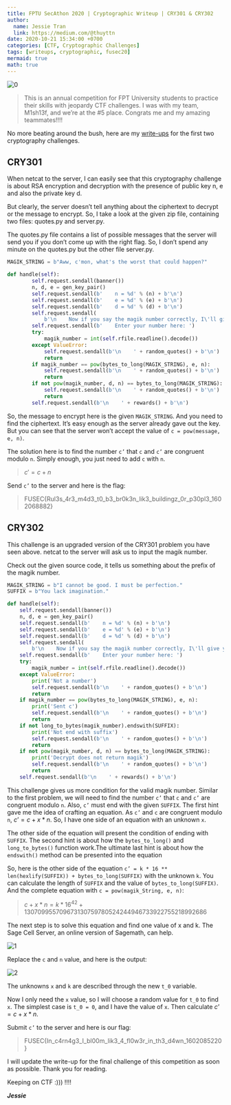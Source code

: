 ```yaml
---
title: FPTU SecAthon 2020 | Cryptographic Writeup | CRY301 & CRY302
author:
  name: Jessie Tran
  link: https://medium.com/@thuyttn
date: 2020-10-21 15:34:00 +0700
categories: [CTF, Cryptographic Challenges]
tags: [writeups, cryptographic, fusec20]
mermaid: true
math: true
---
```


![0](https://1.bp.blogspot.com/-o60NtwpUz3Y/X5ANkXe7d7I/AAAAAAAAACM/bh5BRnoVgGo_2xzF1cgah2diFBg07D5jACLcBGAsYHQ/s16000/2.jpg)

> This is an annual competition for FPT University students to practice their skills with jeopardy CTF challenges. I was with my team, M1sh13f, and we’re at the #5 place. Congrats me and my amazing teammates!!!!

No more beating around the bush, here are my [write-ups](https://medium.com/m1sch13f/cryptography-write-up-fu-secathon-season-3-fptu-2020-efa423281d59) for the first two cryptography challenges.

## CRY301

When netcat to the server, I can easily see that this cryptography challenge is about RSA encryption and decryption with the presence of public key n, e and also the private key d.

But clearly, the server doesn’t tell anything about the ciphertext to decrypt or the message to encrypt. So, I take a look at the given zip file, containing two files: quotes.py and server.py.

The quotes.py file contains a list of possible messages that the server will send you if you don’t come up with the right flag. So, I don’t spend any minute on the quotes.py but the other file server.py.

```python
MAGIK_STRING = b"Aww, c'mon, what's the worst that could happen?"

def handle(self):
        self.request.sendall(banner())
        n, d, e = gen_key_pair()
        self.request.sendall(b'    n = %d' % (n) + b'\n')
        self.request.sendall(b'    e = %d' % (e) + b'\n')
        self.request.sendall(b'    d = %d' % (d) + b'\n')
        self.request.sendall(
            b'\n    Now if you say the magik number correctly, I\'ll give you a magik string as a reward\n')
        self.request.sendall(b'    Enter your number here: ')
        try:
            magik_number = int(self.rfile.readline().decode())
        except ValueError:
            self.request.sendall(b'\n    ' + random_quotes() + b'\n')
            return
        if magik_number == pow(bytes_to_long(MAGIK_STRING), e, n):
            self.request.sendall(b'\n    ' + random_quotes() + b'\n')
            return
        if not pow(magik_number, d, n) == bytes_to_long(MAGIK_STRING):
            self.request.sendall(b'\n    ' + random_quotes() + b'\n')
            return
        self.request.sendall(b'\n    ' + rewards() + b'\n')
```

So, the message to encrypt here is the given `MAGIK_STRING`. And you need to find the ciphertext. It’s easy enough as the server already gave out the key. But you can see that the server won’t accept the value of `c = pow(message, e, n)`.

The solution here is to find the number `c’` that `c` and `c’` are congruent modulo `n`. Simply enough, you just need to add `c` with `n`.

> $c' = c + n$

Send `c’` to the server and here is the flag:

> FUSEC{Rul3s_4r3_m4d3_t0_b3_br0k3n_lik3_buildingz_0r_p30pl3_1602068882}

## CRY302

This challenge is an upgraded version of the CRY301 problem you have seen above. netcat to the server will ask us to input the magik number.

Check out the given source code, it tells us something about the prefix of the magik number.

```python
MAGIK_STRING = b"I cannot be good. I must be perfection."
SUFFIX = b"You lack imagination."

def handle(self):
    self.request.sendall(banner())
    n, d, e = gen_key_pair()
    self.request.sendall(b'    n = %d' % (n) + b'\n')
    self.request.sendall(b'    e = %d' % (e) + b'\n')
    self.request.sendall(b'    d = %d' % (d) + b'\n')
    self.request.sendall(
        b'\n    Now if you say the magik number correctly, I\'ll give you a magik string as a reward\n')
    self.request.sendall(b'    Enter your number here: ')
    try:
        magik_number = int(self.rfile.readline().decode())
    except ValueError:
        print('Not a number')
        self.request.sendall(b'\n    ' + random_quotes() + b'\n')
        return
    if magik_number == pow(bytes_to_long(MAGIK_STRING), e, n):
        print('Sent c')
        self.request.sendall(b'\n    ' + random_quotes() + b'\n')
        return
    if not long_to_bytes(magik_number).endswith(SUFFIX):
        print('Not end with suffix')
        self.request.sendall(b'\n    ' + random_quotes() + b'\n')
        return
    if not pow(magik_number, d, n) == bytes_to_long(MAGIK_STRING):
        print('Decrypt does not return magik')
        self.request.sendall(b'\n    ' + random_quotes() + b'\n')
        return
    self.request.sendall(b'\n    ' + rewards() + b'\n')
```

This challenge gives us more condition for the valid magik number. Similar to the first problem, we will need to find the number `c’` that `c` and `c’` are congruent modulo `n`. Also, `c’` must end with the given `SUFFIX`.
The first hint gave me the idea of crafting an equation. As `c’` and `c` are congruent modulo `n`, $c’ = c + x * n$. So, I have one side of an equation with an unknown `x`.

The other side of the equation will present the condition of ending with `SUFFIX`. The second hint is about how the `bytes_to_long()` and `long_to_bytes()` function work.The ultimate last hint is about how the `endswith()` method can be presented into the equation

So, here is the other side of the equation `c’ = k * 16 ** len(hexlify(SUFFIX)) + bytes_to_long(SUFFIX)` with the unknown `k`. You can calculate the length of `SUFFIX` and the value of `bytes_to_long(SUFFIX)`. And the complete equation with `c = pow(magik_String, e, n)`:

> $c + x * n = k * 16 ^ {42} + 130709955709673130759780524244946733922755218992686$

The next step is to solve this equation and find one value of x and k. The Sage Cell Server, an online version of Sagemath, can help.

![1](https://miro.medium.com/max/901/1*sa4Tn4XSSBuyQDhG97qKDg.png)

Replace the `c` and `n` value, and here is the output:

![2](https://miro.medium.com/max/1812/1*ejRoKTsL5a9FXDx04wKmUg.png)

The unknowns `x` and `k` are described through the new `t_0` variable.

Now I only need the `x` value, so I will choose a random value for `t_0` to find `x`. The simplest case is `t_0 = 0`, and I have the value of `x`. Then calculate $c’ = c + x * n$.

Submit `c’` to the server and here is our flag:

> FUSEC{In_c4rn4g3_I_bl00m_lik3_4_fl0w3r_in_th3_d4wn_1602085220}

I will update the write-up for the final challenge of this competition as soon as possible. Thank you for reading.

Keeping on CTF :))) !!!!

*__Jessie__*